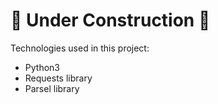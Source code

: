 # :construction: Under Construction :construction: 

Technologies used in this project:

- Python3
- Requests library
- Parsel library
